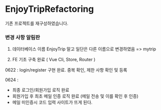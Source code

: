 # EnjoyTripRefactoring
기존 프로젝트를 재구성하였습니다.

### 변경 사항 알림판

1. 데이터베이스 이름 EnjoyTrip 말고 일단은 다른 이름으로 변경하였음 => mytrip

2. FE 기초 구축 완료 ( Vue Cli, Store, Router )

0622 :
login/register 구현 완료. 중복 확인, 제한 사항 확인 및 등록

0624 : 
- 최종 로그인/회원가입 로직 완료
- 회원가입 후 최초 메일 인증 로직 완료 (메일 전송 및 이를 확인 후 인증)
- 메일 미인증시 코드 입력 사이트가 뜨게 된다.
